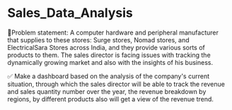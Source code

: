 # Sales_Data_Analysis

📌Problem statement:
A computer hardware and peripheral manufacturer that supplies to these stores: Surge stores, Nomad stores, and ElectricalSara Stores across India, and they provide various sorts of products to them. The sales director is facing issues with tracking the dynamically growing market and also with the insights of his business. 

✅ Make a dashboard based on the analysis of the company's current situation, through which the sales director will be able to track the revenue and sales quantity number over the year, the revenue breakdown by regions, by different products also will get a view of the revenue trend. 
